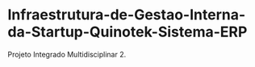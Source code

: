 # Infraestrutura-de-Gestao-Interna-da-Startup-Quinotek-Sistema-ERP

Projeto Integrado Multidisciplinar 2.
